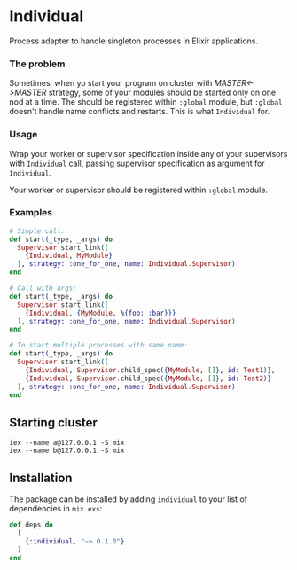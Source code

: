 # Individual

Process adapter to handle singleton processes in Elixir applications.

### The problem

Sometimes, when yo start your program on cluster with *MASTER<->MASTER* strategy,
some of your modules should be started only on one nod at a time. The should be
registered within `:global` module, but `:global` doesn't handle name conflicts
and restarts. This is what `Individual` for.

### Usage

Wrap your worker or supervisor specification inside any of your supervisors with
`Individual` call, passing supervisor specification as argument for `Individual`.

Your worker or supervisor should be registered within `:global` module.

### Examples

```elixir
# Simple call:
def start(_type, _args) do
  Supervisor.start_link([
    {Individual, MyModule}
  ], strategy: :one_for_one, name: Individual.Supervisor)
end

# Call with args:
def start(_type, _args) do
  Supervisor.start_link([
    {Individual, {MyModule, %{foo: :bar}}}
  ], strategy: :one_for_one, name: Individual.Supervisor)
end

# To start multiple processes with same name:
def start(_type, _args) do
  Supervisor.start_link([
    {Individual, Supervisor.child_spec({MyModule, []}, id: Test1)},
    {Individual, Supervisor.child_spec({MyModule, []}, id: Test2)}
  ], strategy: :one_for_one, name: Individual.Supervisor)
end
```

## Starting cluster

```
iex --name a@127.0.0.1 -S mix
iex --name b@127.0.0.1 -S mix
```

## Installation

The package can be installed by adding `individual` to your list of dependencies in `mix.exs`:

```elixir
def deps do
  [
    {:individual, "~> 0.1.0"}
  ]
end
```
